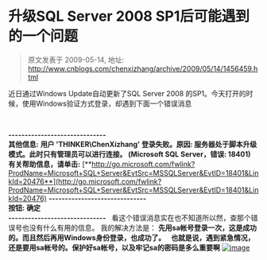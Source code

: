 # 升级SQL Server 2008 SP1后可能遇到的一个问题 
> 原文发表于 2009-05-14, 地址: http://www.cnblogs.com/chenxizhang/archive/2009/05/14/1456459.html 


近日通过Windows Update自动更新了SQL Server 2008 的SP1。今天打开的时候，使用Windows验证方式登录，却遇到下面一个错误消息

  

 **------------------------------  
其他信息:**  **用户 'THINKER\ChenXizhang' 登录失败。原因: 服务器处于脚本升级模式。此时只有管理员可以进行连接。 (Microsoft SQL Server，错误: 18401)**  **有关帮助信息，请单击:** [**http://go.microsoft.com/fwlink?ProdName=Microsoft+SQL+Server&EvtSrc=MSSQLServer&EvtID=18401&LinkId=20476**](http://go.microsoft.com/fwlink?ProdName=Microsoft+SQL+Server&EvtSrc=MSSQLServer&EvtID=18401&LinkId=20476) **------------------------------  
按钮:**  **确定  
------------------------------**   看这个错误消息实在也不知道所以然，查那个错误号也没有什么有用的信息。 我的解决方法是： **先用sa帐号登录一次，这是成功的。而且然后再用Windows身份登录，也成功了。**   **也就是说，遇到紧急情况，还是要用sa帐号的。保护好sa帐号，以及牢记sa的密码是多么重要啊** [![image](http://images.cnblogs.com/cnblogs_com/chenxizhang/WindowsLiveWriter/SQLServer2008SP1_82BB/image_thumb.png "image")](http://images.cnblogs.com/cnblogs_com/chenxizhang/WindowsLiveWriter/SQLServer2008SP1_82BB/image_2.png)























